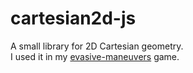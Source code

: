 # cartesian2d-js
A small library for 2D Cartesian geometry. <br />
I used it in my [evasive-maneuvers](https://remigiuszgalikowski.github.io/evasive-maneuvers/) game.
